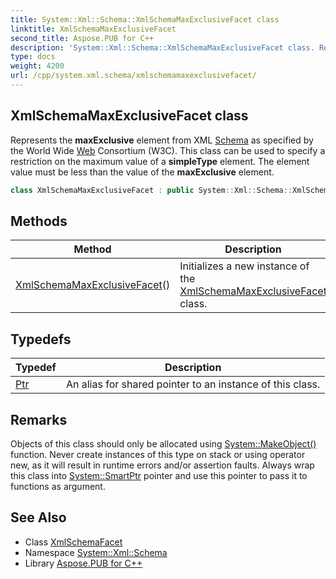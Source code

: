 ```yaml
---
title: System::Xml::Schema::XmlSchemaMaxExclusiveFacet class
linktitle: XmlSchemaMaxExclusiveFacet
second_title: Aspose.PUB for C++
description: 'System::Xml::Schema::XmlSchemaMaxExclusiveFacet class. Represents the maxExclusive element from XML Schema as specified by the World Wide Web Consortium (W3C). This class can be used to specify a restriction on the maximum value of a simpleType element. The element value must be less than the value of the maxExclusive element in C++.'
type: docs
weight: 4200
url: /cpp/system.xml.schema/xmlschemamaxexclusivefacet/
---
```

## XmlSchemaMaxExclusiveFacet class


Represents the **maxExclusive** element from XML [Schema](../) as specified by the World Wide [Web](../../system.web/) Consortium (W3C). This class can be used to specify a restriction on the maximum value of a **simpleType** element. The element value must be less than the value of the **maxExclusive** element.

```cpp
class XmlSchemaMaxExclusiveFacet : public System::Xml::Schema::XmlSchemaFacet
```

## Methods

| Method | Description |
| --- | --- |
| [XmlSchemaMaxExclusiveFacet](./xmlschemamaxexclusivefacet/)() | Initializes a new instance of the [XmlSchemaMaxExclusiveFacet](./) class. |
## Typedefs

| Typedef | Description |
| --- | --- |
| [Ptr](./ptr/) | An alias for shared pointer to an instance of this class. |
## Remarks



Objects of this class should only be allocated using [System::MakeObject()](../../system/makeobject/) function. Never create instances of this type on stack or using operator new, as it will result in runtime errors and/or assertion faults. Always wrap this class into [System::SmartPtr](../../system/smartptr/) pointer and use this pointer to pass it to functions as argument. 

## See Also

* Class [XmlSchemaFacet](../xmlschemafacet/)
* Namespace [System::Xml::Schema](../)
* Library [Aspose.PUB for C++](../../)
